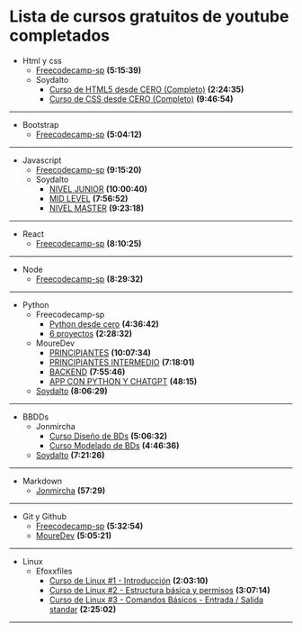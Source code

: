 # Lista de cursos gratuitos de youtube completados

- Html y css
  - [Freecodecamp-sp](https://www.youtube.com/watch?v=XqFR2lqBYPs&t=8291s)
    **(5:15:39)**
  - Soydalto
    - [Curso de HTML5 desde CERO (Completo)](https://www.youtube.com/watch?v=kN1XP-Bef7w&list=PLE8uP447fYpiWxfqCnoHZx03zCsUAzDUW)
      **(2:24:35)**
    - [Curso de CSS desde CERO (Completo)](https://www.youtube.com/watch?v=OWKXEJN67FE&list=PLE8uP447fYpiWxfqCnoHZx03zCsUAzDUW&index=3)
      **(9:46:54)**

---

- Bootstrap
  - [Freecodecamp-sp](https://www.youtube.com/watch?v=QCw0L6FupQ0)
    **(5:04:12)**

---

- Javascript
  - [Freecodecamp-sp](https://www.youtube.com/watch?v=ivdTnPl1ND0)
    **(9:15:20)**
  - Soydalto
    - [NIVEL JUNIOR](https://www.youtube.com/watch?v=z95mZVUcJ-E&list=PLE8uP447fYpiBqMVF1hdWl9uFeVEeXRTm)
      **(10:00:40)**
    - [MID LEVEL](https://www.youtube.com/watch?v=xOinGb2MZSk&list=PLE8uP447fYpiBqMVF1hdWl9uFeVEeXRTm&index=2)
      **(7:56:52)**
    - [NIVEL MASTER](https://www.youtube.com/watch?v=EbMi1Qj4rVE&list=PLE8uP447fYpiBqMVF1hdWl9uFeVEeXRTm&index=3)
      **(9:23:18)**

---

- React
  - [Freecodecamp-sp](https://www.youtube.com/watch?v=6Jfk8ic3KVk&t=16136s)
    **(8:10:25)**

---

- Node
  - [Freecodecamp-sp](https://www.youtube.com/watch?v=1hpc70_OoAg)
    **(8:29:32)**

---

- Python
  - Freecodecamp-sp
    - [Python desde cero](https://www.youtube.com/watch?v=DLikpfc64cA)
      **(4:36:42)**
    - [6 proyectos](https://www.youtube.com/watch?v=tWnyBD2src0)
      **(2:28:32)**
  - MoureDev
    - [PRINCIPIANTES](https://www.youtube.com/watch?v=Kp4Mvapo5kc&list=PLNdFk2_brsRdgQXLIlKBXQDeRf3qvXVU_&index=1)
      **(10:07:34)**
    - [PRINCIPIANTES INTERMEDIO](https://www.youtube.com/watch?v=TbcEqkabAWU&list=PLNdFk2_brsRdgQXLIlKBXQDeRf3qvXVU_&index=2)
      **(7:18:01)**
    - [BACKEND](https://www.youtube.com/watch?v=_y9qQZXE24A&list=PLNdFk2_brsRdgQXLIlKBXQDeRf3qvXVU_&index=3)
      **(7:55:46)**
    - [APP CON PYTHON Y CHATGPT](https://www.youtube.com/watch?v=b8COygWdvmw&list=PLNdFk2_brsRdgQXLIlKBXQDeRf3qvXVU_&index=4)
      **(48:15)**
  - [Soydalto](https://www.youtube.com/watch?v=nKPbfIU442g)
    **(8:06:29)**

---

- BBDDs
  - Jonmircha
    - [Curso Diseño de BDs](https://www.youtube.com/watch?v=HXE169-n5pM)
      **(5:06:32)**
    - [Curso Modelado de BDs](https://www.youtube.com/watch?v=aFgHVE_Y_YU&t=2s)
      **(4:46:36)**
  - [Soydalto](https://www.youtube.com/watch?v=DFg1V-rO6Pg&t=5230s)
    **(7:21:26)**

---

- Markdown
  - [Jonmircha](https://www.youtube.com/watch?v=FlsoBiteuPM)
    **(57:29)**

---

- Git y Github
  - [Freecodecamp-sp](https://www.youtube.com/watch?v=mBYSUUnMt9M)
    **(5:32:54)**
  - [MoureDev](https://www.youtube.com/watch?v=3GymExBkKjE)
    **(5:05:21)**

---

- Linux
  - Efoxxfiles
    - [Curso de Linux #1 - Introducción](https://www.youtube.com/watch?v=x-EAz5ji0cc&list=PL_E2EXhZMivs3jIJQzrfNxZ5krHO0RV-S)
      **(2:03:10)**
    - [Curso de Linux #2 - Estructura básica y permisos](https://www.youtube.com/watch?v=ntJ8poxXOco&list=PL_E2EXhZMivs3jIJQzrfNxZ5krHO0RV-S&index=2)
      **(3:07:14)**
    - [Curso de Linux #3 - Comandos Básicos - Entrada / Salida standar](https://www.youtube.com/watch?v=TlBH4vgETHw&list=PL_E2EXhZMivs3jIJQzrfNxZ5krHO0RV-S&index=3)
      **(2:25:02)**

---
